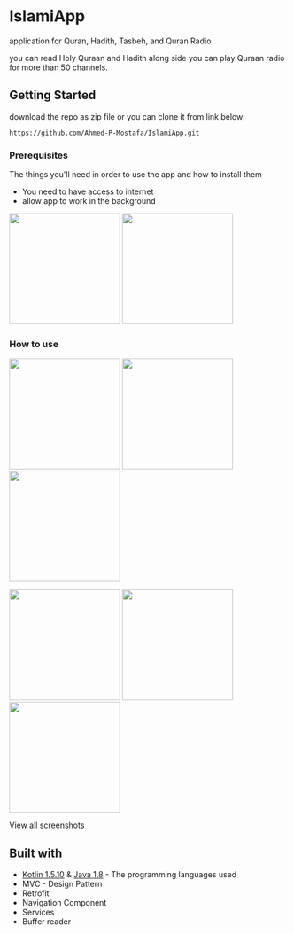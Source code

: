 # IslamiApp

application for Quran, Hadith, Tasbeh, and Quran Radio

you can read Holy Quraan and Hadith along side you can play Quraan radio for more than 50 channels.

## Getting Started

download the repo as zip file or you can clone it from link below:

```
https://github.com/Ahmed-P-Mostafa/IslamiApp.git
```

### Prerequisites

The things you'll need in order to use the app and how to install them
* You need to have access to internet
* allow app to work in the background

<img src="app/docs/Screenshot_auto_start_permission.jpg" width="200"> <img src="app/docs/Screenshot_do_not_disturb.jpg" width="200">


### How to use

<img src="app/docs/Screenshot_signup.jpg" width="200"> <img src="app/docs/Screenshot_home_menu.jpg" width="200"> <img src="app/docs/Screenshot_add_new_lecture.jpg" width="200">

<img src="app/docs/Screenshot_date_dialog.jpg" width="200"> <img src="app/docs/Screenshot_time_dialog.jpg" width="200"> <img src="app/docs/Screenshot_perior_notification.jpg.jpg" width="200">

[View all screenshots](docs/all-screenshots.md)


## Built with

* [Kotlin 1.5.10](https://kotlinlang.org/) & [Java 1.8](https://www.java.com/en/) - The programming languages used
* MVC - Design Pattern
* Retrofit
* Navigation Component
* Services
* Buffer reader
